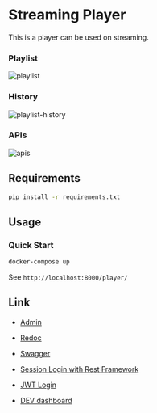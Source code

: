 # Streaming Player

This is a player can be used on streaming.

### Playlist
![playlist](https://user-images.githubusercontent.com/10178964/213933850-a9dfa041-7d69-4600-8e18-b8b71f026157.png)

### History
![playlist-history](https://user-images.githubusercontent.com/10178964/213933824-d1545650-901a-4934-a0ea-3cde8ae7b311.png)

### APIs
![apis](https://user-images.githubusercontent.com/10178964/214282464-f4de87b8-ae31-4ed5-9050-b10cb8afa090.png)


## Requirements

```bash
pip install -r requirements.txt
```

## Usage

### Quick Start

```bat
docker-compose up
```

See `http://localhost:8000/player/`

## Link

- [Admin](http://localhost:8000/api/__hidden_admin)

- [Redoc](http://localhost:8000/api/__hidden_redoc)

- [Swagger](http://localhost:8000/api/__hidden_swagger)

- [Session Login with Rest Framework](http://localhost:8000/api/__hidden_dev_dashboard/login)

- [JWT Login](http://localhost:8000/api/__hidden_dev_dashboard/login)

- [DEV dashboard](http://localhost:8000/api/__hidden_dev_dashboard/dashboard)
